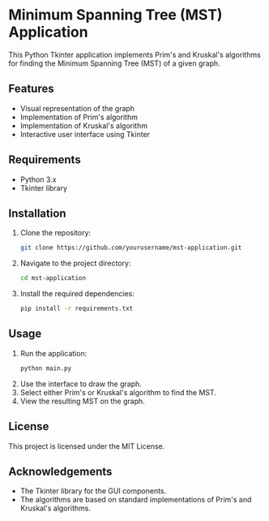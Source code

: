 # Minimum Spanning Tree (MST) Application

This Python Tkinter application implements Prim's and Kruskal's algorithms for finding the Minimum Spanning Tree (MST) of a given graph.

## Features

- Visual representation of the graph
- Implementation of Prim's algorithm
- Implementation of Kruskal's algorithm
- Interactive user interface using Tkinter

## Requirements

- Python 3.x
- Tkinter library

## Installation

1. Clone the repository:
    ```sh
    git clone https://github.com/yourusername/mst-application.git
    ```
2. Navigate to the project directory:
    ```sh
    cd mst-application
    ```
3. Install the required dependencies:
    ```sh
    pip install -r requirements.txt
    ```

## Usage

1. Run the application:
    ```sh
    python main.py
    ```
2. Use the interface to draw the graph.
3. Select either Prim's or Kruskal's algorithm to find the MST.
4. View the resulting MST on the graph.


## License

This project is licensed under the MIT License.

## Acknowledgements

- The Tkinter library for the GUI components.
- The algorithms are based on standard implementations of Prim's and Kruskal's algorithms.
